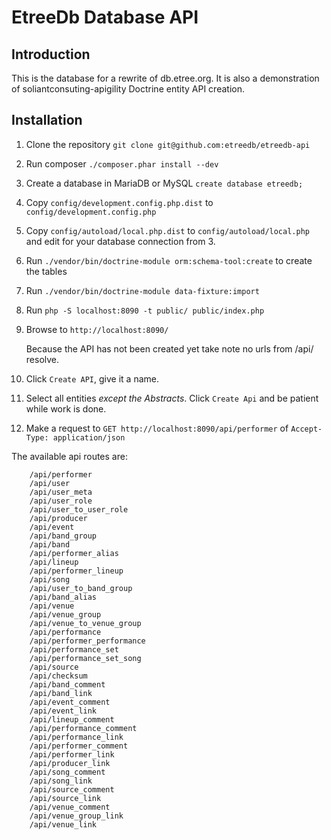 EtreeDb Database API
=======================

Introduction
------------
This is the database for a rewrite of db.etree.org.  It is also a demonstration 
of soliantconsuting-apigility Doctrine entity API creation.

Installation
------------

1. Clone the repository  ```git clone git@github.com:etreedb/etreedb-api```

2. Run composer ```./composer.phar install --dev```

3. Create a database in MariaDB or MySQL ```create database etreedb;```

4. Copy ```config/development.config.php.dist``` to ```config/development.config.php```

5. Copy ```config/autoload/local.php.dist``` to ```config/autoload/local.php``` and edit for your database connection from 3.

6. Run ```./vendor/bin/doctrine-module orm:schema-tool:create``` to create the tables

7. Run ```./vendor/bin/doctrine-module data-fixture:import```

8. Run ```php -S localhost:8090 -t public/ public/index.php```

9. Browse to ```http://localhost:8090/```

    Because the API has not been created yet take note no urls from /api/ resolve.

10. Click ```Create API```, give it a name.  

11. Select all entities *except the Abstracts*.  Click ```Create Api``` and be patient while work is done.

12. Make a request to ```GET http://localhost:8090/api/performer``` of ```Accept-Type: application/json```


The available api routes are:

```
    /api/performer
    /api/user
    /api/user_meta
    /api/user_role
    /api/user_to_user_role
    /api/producer
    /api/event
    /api/band_group
    /api/band
    /api/performer_alias
    /api/lineup
    /api/performer_lineup
    /api/song
    /api/user_to_band_group
    /api/band_alias
    /api/venue
    /api/venue_group
    /api/venue_to_venue_group
    /api/performance
    /api/performer_performance
    /api/performance_set
    /api/performance_set_song
    /api/source
    /api/checksum
    /api/band_comment
    /api/band_link
    /api/event_comment
    /api/event_link
    /api/lineup_comment
    /api/performance_comment
    /api/performance_link
    /api/performer_comment
    /api/performer_link
    /api/producer_link
    /api/song_comment
    /api/song_link
    /api/source_comment
    /api/source_link
    /api/venue_comment
    /api/venue_group_link
    /api/venue_link
```